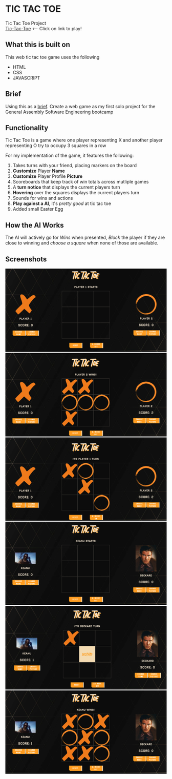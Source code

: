 # TIC TAC TOE

Tic Tac Toe Project <br/>
[Tic-Tac-Toe](https://johnson-mintyc.github.io/TicTacToe-Project/) <-- Click on link to play!

## What this is built on

This web tic tac toe game uses the following

- HTML
- CSS
- JAVASCRIPT

## Brief

Using this as a [brief](https://git.generalassemb.ly/seir59anz/seir59anz-course-materials/tree/main/unit1/project).
Create a web game as my first solo project for the General Assembly Software Engineering bootcamp

## Functionality

Tic Tac Toe is a game where one player representing X and another player representing O try to occupy 3 squares in a row

For my implementation of the game, it features the following:

1. Takes turns with your friend, placing markers on the board
1. **Customize** Player **Name**
1. **Customize** Player Profile **Picture**
1. Scoreboards that keep track of win totals across mutliple games
1. A **turn notice** that displays the current players turn
1. **Hovering** over the squares displays the current players turn
1. Sounds for wins and actions
1. **Play against a AI**, it's _pretty good_ at tic tac toe
1. Added small Easter Egg

## How the AI Works

The AI will actively go for _Wins_ when presented, _Block_ the player if they are close to winning and _choose a square_ when none of those are available.

## Screenshots

![Screenshot1](./Screenshots/Screen%20Shot%202022-06-22%20at%201.44.46%20PM.png)
![Screenshot2](./Screenshots/Screen%20Shot%202022-06-22%20at%205.10.29%20PM.png)
![Screenshot3](./Screenshots/Screen%20Shot%202022-06-22%20at%205.11.05%20PM.png)
![Screenshot4](./Screenshots/Screen%20Shot%202022-06-22%20at%205.38.06%20PM.png)
![Screenshot5](./Screenshots/Screen%20Shot%202022-06-22%20at%205.39.17%20PM.png)
![Screenshot3](./Screenshots/Screen%20Shot%202022-06-22%20at%205.38.31%20PM.png)
